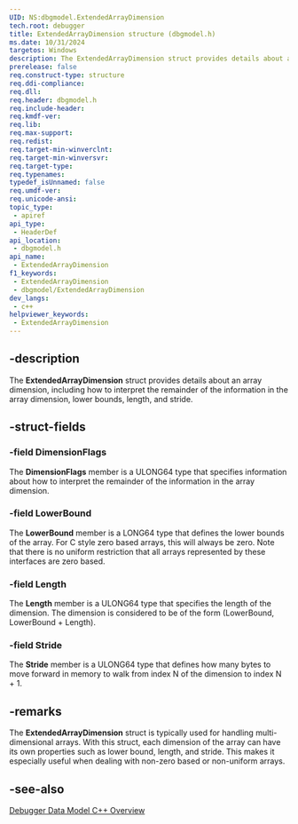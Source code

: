 ```yaml
---
UID: NS:dbgmodel.ExtendedArrayDimension
tech.root: debugger
title: ExtendedArrayDimension structure (dbgmodel.h)
ms.date: 10/31/2024
targetos: Windows
description: The ExtendedArrayDimension struct provides details about an array dimension, including how to interpret the remainder of the information in the array dimension, lower bounds, length, and stride.  
prerelease: false
req.construct-type: structure
req.ddi-compliance: 
req.dll: 
req.header: dbgmodel.h
req.include-header: 
req.kmdf-ver: 
req.lib: 
req.max-support: 
req.redist: 
req.target-min-winverclnt: 
req.target-min-winversvr: 
req.target-type: 
req.typenames: 
typedef_isUnnamed: false
req.umdf-ver: 
req.unicode-ansi: 
topic_type:
 - apiref
api_type:
 - HeaderDef
api_location:
 - dbgmodel.h
api_name:
 - ExtendedArrayDimension
f1_keywords:
 - ExtendedArrayDimension
 - dbgmodel/ExtendedArrayDimension
dev_langs:
 - c++
helpviewer_keywords:
 - ExtendedArrayDimension
---
```



## -description  
   
The **ExtendedArrayDimension** struct provides details about an array dimension, including how to interpret the remainder of the information in the array dimension, lower bounds, length, and stride.  
   
## -struct-fields  
   
### -field DimensionFlags  
   
The **DimensionFlags** member is a ULONG64 type that specifies information about how to interpret the remainder of the information in the array dimension.  
   
### -field LowerBound  
   
The **LowerBound** member is a LONG64 type that defines the lower bounds of the array. For C style zero based arrays, this will always be zero. Note that there is no uniform restriction that all arrays represented by these interfaces are zero based.  
   
### -field Length  
   
The **Length** member is a ULONG64 type that specifies the length of the dimension. The dimension is considered to be of the form (LowerBound, LowerBound + Length).  
   
### -field Stride  
   
The **Stride** member is a ULONG64 type that defines how many bytes to move forward in memory to walk from index N of the dimension to index N + 1.  
   
## -remarks  
   
The **ExtendedArrayDimension** struct is typically used for handling multi-dimensional arrays. With this struct, each dimension of the array can have its own properties such as lower bound, length, and stride. This makes it especially useful when dealing with non-zero based or non-uniform arrays.

## -see-also

[Debugger Data Model C++ Overview](/windows-hardware/drivers/debugger/data-model-cpp-overview)

